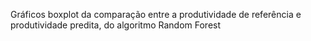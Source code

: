 Gráficos boxplot da comparação entre a produtividade de referência e produtividade predita, do algoritmo Random Forest
